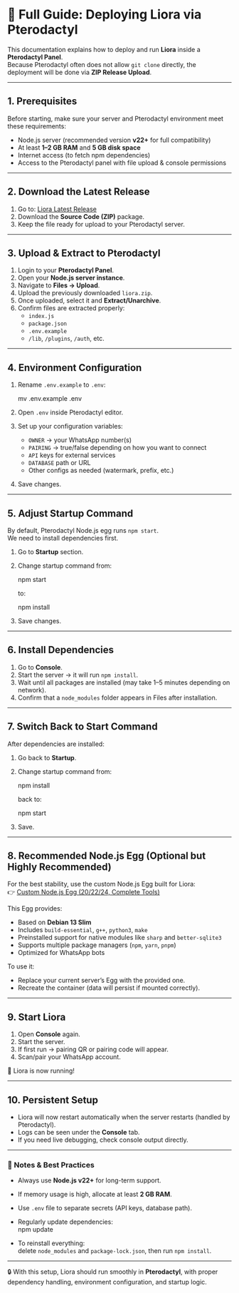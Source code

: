 # 🚀 Full Guide: Deploying Liora via Pterodactyl

This documentation explains how to deploy and run **Liora** inside a **Pterodactyl Panel**.  
Because Pterodactyl often does not allow `git clone` directly, the deployment will be done via **ZIP Release Upload**.

---

## 1. Prerequisites

Before starting, make sure your server and Pterodactyl environment meet these requirements:

- Node.js server (recommended version **v22+** for full compatibility)
- At least **1–2 GB RAM** and **5 GB disk space**
- Internet access (to fetch npm dependencies)
- Access to the Pterodactyl panel with file upload & console permissions

---

## 2. Download the Latest Release

1. Go to: [Liora Latest Release](https://github.com/naruyaizumi/liora/releases/latest)
2. Download the **Source Code (ZIP)** package.
3. Keep the file ready for upload to your Pterodactyl server.

---

## 3. Upload & Extract to Pterodactyl

1. Login to your **Pterodactyl Panel**.
2. Open your **Node.js server instance**.
3. Navigate to **Files → Upload**.
4. Upload the previously downloaded `liora.zip`.
5. Once uploaded, select it and **Extract/Unarchive**.
6. Confirm files are extracted properly:
   - `index.js`
   - `package.json`
   - `.env.example`
   - `/lib`, `/plugins`, `/auth`, etc.

---

## 4. Environment Configuration

1. Rename `.env.example` to `.env`:

   mv .env.example .env

2. Open `.env` inside Pterodactyl editor.
3. Set up your configuration variables:
   - `OWNER` → your WhatsApp number(s)
   - `PAIRING` → true/false depending on how you want to connect
   - `API` keys for external services
   - `DATABASE` path or URL
   - Other configs as needed (watermark, prefix, etc.)

4. Save changes.

---

## 5. Adjust Startup Command

By default, Pterodactyl Node.js egg runs `npm start`.  
We need to install dependencies first.

1. Go to **Startup** section.
2. Change startup command from:

   npm start

   to:

   npm install

3. Save changes.

---

## 6. Install Dependencies

1. Go to **Console**.
2. Start the server → it will run `npm install`.
3. Wait until all packages are installed (may take 1–5 minutes depending on network).
4. Confirm that a `node_modules` folder appears in Files after installation.

---

## 7. Switch Back to Start Command

After dependencies are installed:

1. Go back to **Startup**.
2. Change startup command from:

   npm install

   back to:

   npm start

3. Save.

---

## 8. Recommended Node.js Egg (Optional but Highly Recommended)

For the best stability, use the custom Node.js Egg built for Liora:  
👉 [Custom Node.js Egg (20/22/24, Complete Tools)](https://gist.github.com/naruyaizumi/12a3c6baed67ca7fd7eaa11992c82631)

This Egg provides:

- Based on **Debian 13 Slim**
- Includes `build-essential`, `g++`, `python3`, `make`
- Preinstalled support for native modules like `sharp` and `better-sqlite3`
- Supports multiple package managers (`npm`, `yarn`, `pnpm`)
- Optimized for WhatsApp bots

To use it:

- Replace your current server’s Egg with the provided one.
- Recreate the container (data will persist if mounted correctly).

---

## 9. Start Liora

1. Open **Console** again.
2. Start the server.
3. If first run → pairing QR or pairing code will appear.
4. Scan/pair your WhatsApp account.

🌸 Liora is now running!

---

## 10. Persistent Setup

- Liora will now restart automatically when the server restarts (handled by Pterodactyl).
- Logs can be seen under the **Console** tab.
- If you need live debugging, check console output directly.

---

### 📝 Notes & Best Practices

- Always use **Node.js v22+** for long-term support.
- If memory usage is high, allocate at least **2 GB RAM**.
- Use `.env` file to separate secrets (API keys, database path).
- Regularly update dependencies:  
  npm update

- To reinstall everything:  
  delete `node_modules` and `package-lock.json`, then run `npm install`.

---

🔒 With this setup, Liora should run smoothly in **Pterodactyl**, with proper dependency handling, environment configuration, and startup logic.
